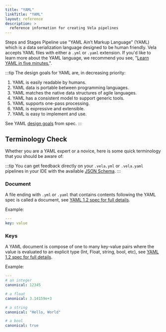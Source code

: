 ```yaml
---
title: "YAML"
linkTitle: "YAML"
layout: reference
description: >
  reference information for creating Vela pipelines
---
```


Steps and Stages Pipeline use "YAML Ain’t Markup Language" (YAML) which is a data serialization language designed to be human friendly. Vela accepts YAML files with either a `.yml` or `.yaml` extension. If you'd like to learn more about the YAML language, we recommend you see, "[Learn YAML in five minutes.](https://www.codeproject.com/Articles/1214409/Learn-YAML-in-five-minutes)".

:::tip
The design goals for YAML are, in decreasing priority:

1. YAML is easily readable by humans.
2. YAML data is portable between programming languages.
3. YAML matches the native data structures of agile languages.
4. YAML has a consistent model to support generic tools.
5. YAML supports one-pass processing.
6. YAML is expressive and extensible.
7. YAML is easy to implement and use.

See YAML [design goals](https://yaml.org/spec/1.2/spec.html#Introduction) from spec.
:::

## Terminology Check

Whether you are a YAML expert or a novice, here is some quick terminology that you should be aware of:

:::tip
You can get feedback directly on your `.vela.yml` or `.vela.yaml` pipelines in your IDE with the available [JSON Schema](/docs/usage/schema/).
:::

### Document

A file ending with `.yml` or `.yaml` that contains contents following the YAML spec is called a document, see [YAML 1.2 spec for full details](https://yaml.org/spec/1.2/spec.html#id2800132).

Example:

```yml
---
key: value
```

### Keys

A YAML document is compose of one to many key-value pairs where the value is evaluated to an explicit type (Int, Float, string, bool, etc), see [YAML 1.2 spec for full details](https://yaml.org/spec/1.2/spec.html#id2761292).

Example:

```yml
---
# an integer
canonical: 12345

# a float
canonical: 3.14159e+3

# a string
canonical: "Hello, World"

# a bool
canonical: true
```

